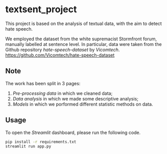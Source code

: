 # textsent_project

This project is based on the analysis of textual data, with the aim to detect hate speech.

We employed the dataset from the white supremacist Stormfront forum, manually labelled at sentence level. In particular, data were taken from the Github repository *hate-speech-dataset* by *Vicomtech*. https://github.com/Vicomtech/hate-speech-dataset

## Note

The work has been split in 3 pages:

1. *Pre-processing data* in which we cleaned data;
2. *Data analysis* in which we made some descriptive analysis;
3. *Models* in which we porformed different statistic methods on data. 

## Usage
To open the *Streamlit* dashboard, please run the following code.

```bash
pip install -r requirements.txt
streamlit run app.py
```
